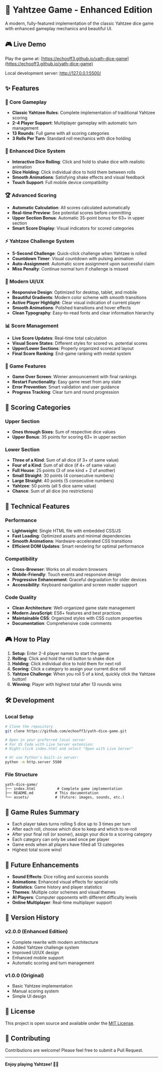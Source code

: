 # 🎲 Yahtzee Game - Enhanced Edition

A modern, fully-featured implementation of the classic Yahtzee dice game with enhanced gameplay mechanics and beautiful UI.

## 🎮 Live Demo

Play the game at: [https://echooff3.github.io/yath-dice-game](https://echooff3.github.io/yath-dice-game)

Local development server: http://127.0.0.1:5500/

## ✨ Features

### 🎯 Core Gameplay
- **Classic Yahtzee Rules**: Complete implementation of traditional Yahtzee scoring
- **2-4 Player Support**: Multiplayer gameplay with automatic turn management
- **13 Rounds**: Full game with all scoring categories
- **3 Rolls Per Turn**: Standard roll mechanics with dice holding

### 🎲 Enhanced Dice System
- **Interactive Dice Rolling**: Click and hold to shake dice with realistic animation
- **Dice Holding**: Click individual dice to hold them between rolls
- **Smooth Animations**: Satisfying shake effects and visual feedback
- **Touch Support**: Full mobile device compatibility

### 🏆 Advanced Scoring
- **Automatic Calculation**: All scores calculated automatically
- **Real-time Preview**: See potential scores before committing
- **Upper Section Bonus**: Automatic 35-point bonus for 63+ in upper section
- **Smart Score Display**: Visual indicators for scored categories

### ⚡ Yahtzee Challenge System
- **5-Second Challenge**: Quick-click challenge when Yahtzee is rolled
- **Countdown Timer**: Visual countdown with pulsing animation
- **Auto-Assignment**: Automatic score assignment upon successful claim
- **Miss Penalty**: Continue normal turn if challenge is missed

### 🎨 Modern UI/UX
- **Responsive Design**: Optimized for desktop, tablet, and mobile
- **Beautiful Gradients**: Modern color scheme with smooth transitions
- **Active Player Highlight**: Clear visual indication of current player
- **Smooth Animations**: Polished transitions and hover effects
- **Clean Typography**: Easy-to-read fonts and clear information hierarchy

### 📊 Score Management
- **Live Score Updates**: Real-time total calculation
- **Visual Score States**: Different styles for scored vs. potential scores
- **Upper/Lower Sections**: Properly organized scorecard layout
- **Final Score Ranking**: End-game ranking with medal system

### 🎉 Game Features
- **Game Over Screen**: Winner announcement with final rankings
- **Restart Functionality**: Easy game reset from any state
- **Error Prevention**: Smart validation and user guidance
- **Progress Tracking**: Clear turn and round progression

## 🎯 Scoring Categories

### Upper Section
- **Ones through Sixes**: Sum of respective dice values
- **Upper Bonus**: 35 points for scoring 63+ in upper section

### Lower Section
- **Three of a Kind**: Sum of all dice (if 3+ of same value)
- **Four of a Kind**: Sum of all dice (if 4+ of same value)
- **Full House**: 25 points (3 of one kind + 2 of another)
- **Small Straight**: 30 points (4 consecutive numbers)
- **Large Straight**: 40 points (5 consecutive numbers)
- **Yahtzee**: 50 points (all 5 dice same value)
- **Chance**: Sum of all dice (no restrictions)

## 🚀 Technical Features

### Performance
- **Lightweight**: Single HTML file with embedded CSS/JS
- **Fast Loading**: Optimized assets and minimal dependencies
- **Smooth Animations**: Hardware-accelerated CSS transitions
- **Efficient DOM Updates**: Smart rendering for optimal performance

### Compatibility
- **Cross-Browser**: Works on all modern browsers
- **Mobile-Friendly**: Touch events and responsive design
- **Progressive Enhancement**: Graceful degradation for older devices
- **Accessibility**: Keyboard navigation and screen reader support

### Code Quality
- **Clean Architecture**: Well-organized game state management
- **Modern JavaScript**: ES6+ features and best practices
- **Maintainable CSS**: Organized styles with CSS custom properties
- **Documentation**: Comprehensive code comments

## 🎮 How to Play

1. **Setup**: Enter 2-4 player names to start the game
2. **Rolling**: Click and hold the roll button to shake dice
3. **Holding**: Click individual dice to hold them for next roll
4. **Scoring**: Click a category to assign your current dice roll
5. **Yahtzee Challenge**: When you roll 5 of a kind, quickly click the Yahtzee button!
6. **Winning**: Player with highest total after 13 rounds wins

## 🛠️ Development

### Local Setup
```bash
# Clone the repository
git clone https://github.com/echooff3/yath-dice-game.git

# Open in your preferred local server
# For VS Code with Live Server extension:
# Right-click index.html and select "Open with Live Server"

# Or use Python's built-in server:
python -m http.server 5500
```

### File Structure
```
yath-dice-game/
├── index.html          # Complete game implementation
├── README.md          # This documentation
└── assets/            # (Future: images, sounds, etc.)
```

## 🎯 Game Rules Summary

- Each player takes turns rolling 5 dice up to 3 times per turn
- After each roll, choose which dice to keep and which to re-roll
- After your final roll (or sooner), assign your dice to a scoring category
- Each category can only be used once per player
- Game ends when all players have filled all 13 categories
- Highest total score wins!

## 🚧 Future Enhancements

- **Sound Effects**: Dice rolling and success sounds
- **Animations**: Enhanced visual effects for special rolls
- **Statistics**: Game history and player statistics
- **Themes**: Multiple color schemes and visual themes
- **AI Players**: Computer opponents with different difficulty levels
- **Online Multiplayer**: Real-time multiplayer support

## 📝 Version History

### v2.0.0 (Enhanced Edition)
- Complete rewrite with modern architecture
- Added Yahtzee challenge system
- Improved UI/UX design
- Enhanced mobile support
- Automatic scoring and turn management

### v1.0.0 (Original)
- Basic Yahtzee implementation
- Manual scoring system
- Simple UI design

## 📄 License

This project is open source and available under the [MIT License](LICENSE).

## 🤝 Contributing

Contributions are welcome! Please feel free to submit a Pull Request.

---

**Enjoy playing Yahtzee! 🎲🎉**
